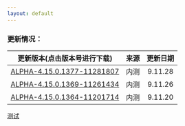 ```yaml
---
layout: default
---
```


### 更新情况：

| 更新版本(点击版本号进行下载) | 来源 | 更新日期 |  
|:------:|:------:|:------:|  
| [ALPHA-4.15.0.1377-11281807](https://www.lanzous.com/tp/i7nrn8d) | 内测 | 9.11.28 |  
| [ALPHA-4.15.0.1369-11261434](https://www.lanzous.com/tp/i7loxyj) | 内测 | 9.11.26 |  
| [ALPHA-4.15.0.1364-11201714](https://www.lanzous.com/tp/i7h0ida) | 内测 | 9.11.20 |  

[测试](./README.md)
